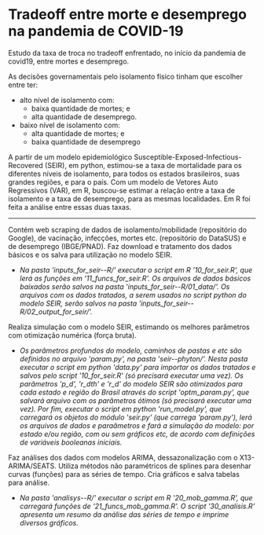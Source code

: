 # Tradeoff entre morte e desemprego na pandemia de COVID-19

Estudo da taxa de troca no tradeoff enfrentado, no início da pandemia de covid19, entre mortes e desemprego. 

As decisões governamentais pelo isolamento físico tinham que escolher entre ter:
- alto nível de isolamento com:
  - baixa quantidade de mortes; e
  - alta quantidade de desemprego.
- baixo nível de isolamento com:
  - alta quantidade de mortes; e
  - baixa quantidade de desemprego

A partir de um modelo epidemiológico Susceptible-Exposed-Infectious-Recovered (SEIR), em python, estimou-se a taxa de mortalidade para os diferentes níveis de isolamento, para todos os estados brasileiros, suas grandes regiões, e para o país.
Com um modelo de Vetores Auto Regressivos (VAR), em R, buscou-se estimar a relação entre a taxa de isolamento e a taxa de desemprego, para as mesmas localidades.
Em R foi feita a análise entre essas duas taxas.

***

Contém web scraping de dados de isolamento/mobilidade (repositório do Google), de vacinação, infecções, mortes etc. (repositório do DataSUS) e de desemprego (IBGE/PNAD). Faz download e tratamento dos dados básicos e os salva para utilização no modelo SEIR.
- *Na pasta 'inputs_for_seir--R/' executar o script em R '10_for_seir.R', que lerá as funções em '11_funcs_for_seir.R'. Os arquivos de dados básicos baixados serão salvos na pasta 'inputs_for_seir--R/01_data/'. Os arquivos com os dados tratados, a serem usados no script python do modelo SEIR, serão salvos na pasta 'inputs_for_seir--R/02_output_for_seir/'.*

Realiza simulação com o modelo SEIR, estimando os melhores parâmetros com otimização numérica (força bruta).
- *Os parâmetros profundos do modelo, caminhos de pastas e etc são definidos no arquivo 'param.py', na pasta 'seir--phyton/'. Nesta pasta executar o script em python 'data.py' para importar os dados tratados e salvos pelo script '10_for_seir.R' (só precisará executar uma vez). Os parâmetros 'p_d', 'r_dth' e 'r_d' do modelo SEIR são otimizados para cada estado e região do Brasil através do script 'optm_param.py', que salvará arquivo com os parâmetros ótimos (só precisará executar uma vez). Por fim, executar o script em python 'run_model.py', que carregará os objetos do módulo 'seir.py' (que carrega 'param.py'), lerá os arquivos de dados e paraâmetros e fará a simulação do modelo: por estado e/ou região, com ou sem gráficos etc, de acordo com definições de variáveis booleanas iniciais.*

Faz análises dos dados com modelos ARIMA, dessazonalização com o X13-ARIMA/SEATS. Utiliza métodos não paramétricos de splines para desenhar curvas (funções) para as séries de tempo. Cria gráficos e salva tabelas para análise.
- *Na pasta 'analisys--R/' executar o script em R '20_mob_gamma.R', que carregará funções de '21_funcs_mob_gamma.R'. O script '30_analisis.R' apresenta um resumo da análise das séries de tempo e imprime diversos gráficos.*
